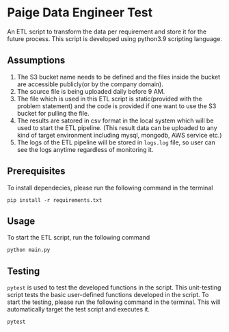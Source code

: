 # Paige Data Engineer Test
An ETL script to transform the data per requirement and store it for the future process. This script is developed using python3.9 scripting language.
## Assumptions
1. The S3 bucket name needs to be defined and the files inside the bucket are accessible publicly(or by the company domain).
2. The source file is being uploaded daily before 9 AM.
3. The file which is used in this ETL script is static(provided with the problem statement) and the code is provided if one want to use the S3 bucket for pulling the file.
4. The results are satored in csv format in the local system which will be used to start the ETL pipeline. (This result data can be uploaded to any kind of target environment including mysql, mongodb, AWS service etc.)
5. The logs of the ETL pipeline will be stored in `logs.log` file, so user can see the logs anytime regardless of monitoring it.
## Prerequisites
To install dependecies, please run the following command in the terminal

```pip install -r requirements.txt```
## Usage
To start the ETL script, run the following command

```python main.py```

## Testing
`pytest` is used to test the developed functions in the script. This unit-testing script tests the basic user-defined functions developed in the script. To start the testing, please run the following command in the terminal. This will automatically target the test script and executes it.

```pytest```